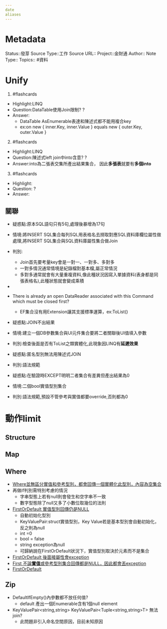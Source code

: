 ```yaml
---
date
aliases
---
```

# Metadata
Status::發芽
Source Type::工作
Source URL::
Project::金財通
Author::
Note Type::
Topics::
#資料 
# Unify




1. #flashcards 
- Highlight:LINQ
- Question:DataTable使用Join限制?
?
- Answer:
  - DataTable AsEnumerable表達和陳述式都不能用複合key
  - ex:on new { inner.Key, inner.Value } equals new { outer.Key, outer.Value }
2. #flashcards 
- Highlight:LINQ
- Question:陳述式left join中into含意?
?
- Answer:into為二張表交集所產出結果集合， 因此**多張表**就要有**多個into** 

3. #flashcards 
- Highlight:
- Question:
?
- Answer:


## 關聯
- 疑惑點:原本SQL語句只有5句,處理後暴增為17句
- 情境:將INSERT SQL集合每列SQL用表格名去撈取對應SQL資料庫欄位屬性做處理,將INSERT SQL集合與SQL資料庫屬性集合做Join
- 判別:
  - Join首先要考量key會是一對一、一對多、多對多
  - 一對多情況通常情境是紀錄檔對基本檔,屬正常情況
  - 多對多通常就會有大量重複資料,像此種狀況因寫入單據資料(表身都是同張表格名),此種狀態就會變成乘積

- 

- There is already an open DataReader associated with this Command which must be closed first?
  - EF集合沒有用Extension讓其支援標準運算，ex:ToList() 

- 疑惑點:JOIN不出結果
- 情境:建立一個DB參數集合與UI元件集合要將二者關聯後UI值填入參數
- 判別:檢查後面是否有ToList之類實體化,此現象因LINQ有**延遲效果**

- 疑惑點:匿名型別無法用陳述式JOIN
- 判別:語法規範

- 疑惑點:在驗證時EXCEPT明明二者集合有差異但產出結果為0
- 情境:二個bool實值型別集合
- 判別:語法規範,預設不管參考與實值都要override,否則都為0



# 動作limit
## Structure
## Map
## Where
- [Where並無區分實值和參考型別，都會回傳一個實體化此型別，內容為空集合](######Where_NULL_ex)
- 再做if判別需特別考慮的情況
  - 字串型態上若有null則會發生和空字串不一致
  - 數字型態除了null又多了小數位取幾位的法則
- [FirstOrDefault 實值型別回傳仍是NULL](######FirstOrDefault_NULL_ex)
  - 自動初始化型別
  - KeyValuePair:struct實值型別，Key Value若是基本型別會自動初始化，反之則為null
  - int =0
  - bool = false
  - string exception為null
  - 可歸納說在FirstOrDefault狀況下，實值型別取決於元素而不是集合
- [FirstOrDefault 後面接屬性會exception](######FirstOrDefault_error_ex)
- [First 不論**實值**或參考型別集合回傳都是NULL，因此都會丟exception](######實值_參考_型別集合_ex)
- [FirstOrDefault](https://dotblogs.com.tw/initials/2017/08/31/224712)
## Zip

- DefaultIfEmpty()內參數都不放任何值?
  - default 產出一個Enumerable含有1個null element 
- KeyValuePair<string,string> KeyValuePair<Tuple<string,string>T> 無法join?
  - 此問題非引入命名空間原因，目前未知原因 
